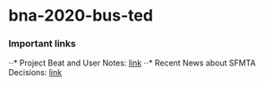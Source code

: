 # bna-2020-bus-ted

### Important links
⋅⋅* Project Beat and User Notes: [link](https://docs.google.com/document/d/1TPyiJ9sB3MFuaWCq59_3VTQXMthltL3tbjTlF6aV-zI/edit)
⋅⋅* Recent News about SFMTA Decisions: [link](https://docs.google.com/spreadsheets/d/1ofaZfkcZZcMpsVytV75TQCHOBslIzWTPb7cI9CUeFnE/edit#gid=0)
